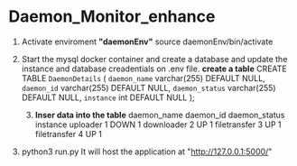 # Daemon_Monitor_enhance

1. Activate enviroment **"daemonEnv"**
   source daemonEnv/bin/activate

2. Start the mysql docker container and create a database and update the instance and database creadentials on .env file.
   **create a table**
   CREATE TABLE `DaemonDetails` (
  `daemon_name` varchar(255) DEFAULT NULL,
  `daemon_id` varchar(255) DEFAULT NULL,
  `daemon_status` varchar(255) DEFAULT NULL,
  `instance` int DEFAULT NULL
   );
   
   3. **Inser data into the table**
   daemon_name	daemon_id	daemon_status	instance
    uploader	    1	          DOWN	        1
    downloader	  2	          UP	          1
    filetransfer	3	          UP	          1
    filetransfer	4	          UP	          1
4. python3 run.py
   It will host the application at "http://127.0.0.1:5000/"
